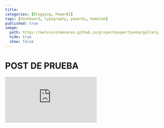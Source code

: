 ```yaml
---
title:
categories: [Blogging, PowerBI]
tags: [dashboard, typography, powerbi, homelab]
published: true
image:
  path: https://melvincolmenares.github.io/proyectosupertienda/gallery/img/img01.png
  hide: true
  show: false
---
```

# POST DE PRUEBA
<!--
<div class="embed-container">
    <iframe src="https://melvincolmenares.github.io/proyectosupertienda/" frameborder="0" scrolling = "no" allowfullscreen ></iframe>
</div>

-->

<iframe src="https://melvincolmenares.github.io/proyectosupertienda/" frameborder="0" scrolling = "no" allowfullscreen ></iframe>
